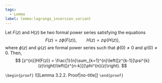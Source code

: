 ```yaml
---
tags:
  - Lemma
label: lemma:lagrange_inversion_variant
---
```

Let $F(z)$ and $H(z)$ be two formal power series satisfying the equations
$$
F(z) = z\phi(F(z)), \qquad H(z) = z\psi(H(z)),
$$
where $\phi(z)$ and $\psi(z)$ are formal power series such that $\phi(0) \neq 0$ and $\psi(0) \neq 0$. Then,
$$
[z^{n}]H(F(z)) = \frac{1}{n}\sum_{k=1}^{n}\left([z^{k-1}]\psi^{k}(z)\right)\left([z^{n-k}](\phi^{n}(z)\right).
$$

`\begin{proof}`
![[Lemma 3.2.2. Proof|no-title]]
`\end{proof}`
